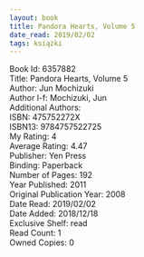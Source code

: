 ```yaml
---
layout: book
title: Pandora Hearts, Volume 5
date_read: 2019/02/02
tags: książki
---
```


Book Id: 6357882<br />
Title: Pandora Hearts, Volume 5<br />
Author: Jun Mochizuki<br />
Author l-f: Mochizuki, Jun<br />
Additional Authors: <br />
ISBN: 475752272X<br />
ISBN13: 9784757522725<br />
My Rating: 4<br />
Average Rating: 4.47<br />
Publisher: Yen Press<br />
Binding: Paperback<br />
Number of Pages: 192<br />
Year Published: 2011<br />
Original Publication Year: 2008<br />
Date Read: 2019/02/02<br />
Date Added: 2018/12/18<br />
Exclusive Shelf: read<br />
Read Count: 1<br />
Owned Copies: 0<br />


